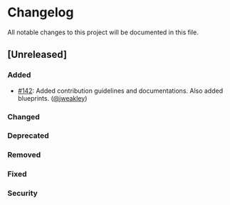# Changelog
All notable changes to this project will be documented in this file.

## [Unreleased]
### Added
  * [#142](https://github.com/wildland/ember-bootstrap-controls/issues/142): Added contribution guidelines and documentations. Also added blueprints. ([@jweakley][])
### Changed
### Deprecated
### Removed
### Fixed
### Security

[@jweakley]: https://github.com/jweakley
